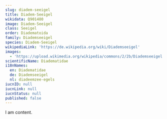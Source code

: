 ```yaml
---
slug: diadem-seeigel
title: Diadem-Seeigel
wikidata: Q901480
image: Diadem-Seeigel
class: Seeigel
order: Diadematoida
family: Diademseeigel
species: Diadem-Seeigel
wikipediaLink: 'https://de.wikipedia.org/wiki/Diademseeigel'
images:
  - 'https://upload.wikimedia.org/wikipedia/commons/2/2b/Diademseeigel.jpg'
scientificName: Diadematidae
i18nNames:
  en: Diadematidae
  de: Diademseeigel
  nl: diadeemzee-egels
iucnID: null
iucnLink: null
iucnStatus: null
published: false
---
```


I am content.
